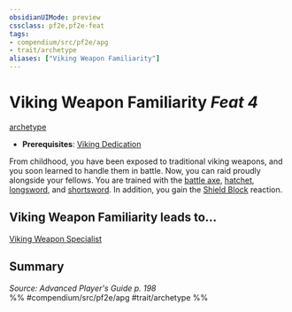 ```yaml
---
obsidianUIMode: preview
cssclass: pf2e,pf2e-feat
tags:
- compendium/src/pf2e/apg
- trait/archetype
aliases: ["Viking Weapon Familiarity"]
---
```

# Viking Weapon Familiarity  *Feat 4*  
[archetype](rules/traits/archetype.md)  

- **Prerequisites**: [Viking Dedication](compendium/feats/viking-dedication-apg.md)

From childhood, you have been exposed to traditional viking weapons, and you soon learned to handle them in battle. Now, you can raid proudly alongside your fellows. You are trained with the [battle axe](compendium/equipment/items/battle-axe.md), [hatchet](compendium/equipment/items/hatchet.md), [longsword](compendium/equipment/items/longsword.md), and [shortsword](compendium/equipment/items/shortsword.md). In addition, you gain the [Shield Block](compendium/feats/shield-block.md) reaction.

## Viking Weapon Familiarity leads to...

[Viking Weapon Specialist](compendium/feats/viking-weapon-specialist-apg.md)

## Summary

*Source: Advanced Player's Guide p. 198*  
%% #compendium/src/pf2e/apg #trait/archetype %%